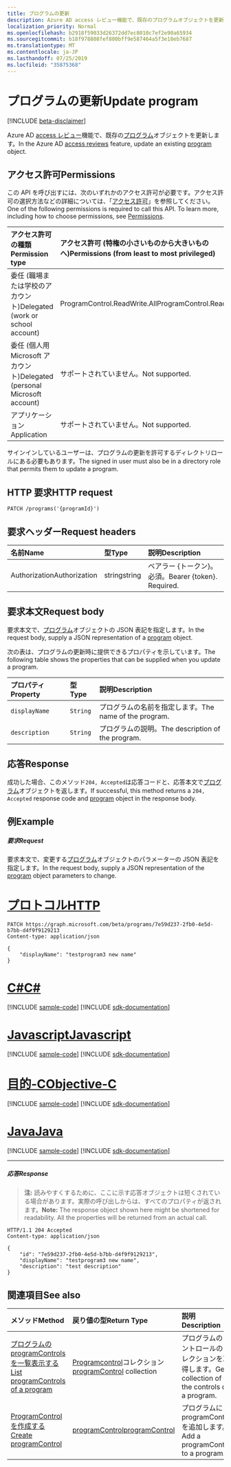 ```yaml
---
title: プログラムの更新
description: Azure AD access レビュー機能で、既存のプログラムオブジェクトを更新します。
localization_priority: Normal
ms.openlocfilehash: b2918f59033d26372dd7ec8010c7ef2e90a65934
ms.sourcegitcommit: b18f978808fef800bff9e587464a5f3e18eb7687
ms.translationtype: MT
ms.contentlocale: ja-JP
ms.lasthandoff: 07/25/2019
ms.locfileid: "35875368"
---
```

# <a name="update-program"></a><span data-ttu-id="24261-103">プログラムの更新</span><span class="sxs-lookup"><span data-stu-id="24261-103">Update program</span></span>

[!INCLUDE [beta-disclaimer](../../includes/beta-disclaimer.md)]

<span data-ttu-id="24261-104">Azure AD [access レビュー](../resources/accessreviews-root.md)機能で、既存の[プログラム](../resources/program.md)オブジェクトを更新します。</span><span class="sxs-lookup"><span data-stu-id="24261-104">In the Azure AD [access reviews](../resources/accessreviews-root.md) feature, update an existing [program](../resources/program.md) object.</span></span>
## <a name="permissions"></a><span data-ttu-id="24261-105">アクセス許可</span><span class="sxs-lookup"><span data-stu-id="24261-105">Permissions</span></span>
<span data-ttu-id="24261-p101">この API を呼び出すには、次のいずれかのアクセス許可が必要です。アクセス許可の選択方法などの詳細については、「[アクセス許可](/graph/permissions-reference)」を参照してください。</span><span class="sxs-lookup"><span data-stu-id="24261-p101">One of the following permissions is required to call this API. To learn more, including how to choose permissions, see [Permissions](/graph/permissions-reference).</span></span>

|<span data-ttu-id="24261-108">アクセス許可の種類</span><span class="sxs-lookup"><span data-stu-id="24261-108">Permission type</span></span>                        | <span data-ttu-id="24261-109">アクセス許可 (特権の小さいものから大きいものへ)</span><span class="sxs-lookup"><span data-stu-id="24261-109">Permissions (from least to most privileged)</span></span>              |
|:--------------------------------------|:---------------------------------------------------------|
|<span data-ttu-id="24261-110">委任 (職場または学校のアカウント)</span><span class="sxs-lookup"><span data-stu-id="24261-110">Delegated (work or school account)</span></span>     | <span data-ttu-id="24261-111">ProgramControl.ReadWrite.All</span><span class="sxs-lookup"><span data-stu-id="24261-111">ProgramControl.ReadWrite.All</span></span>   |
|<span data-ttu-id="24261-112">委任 (個人用 Microsoft アカウント)</span><span class="sxs-lookup"><span data-stu-id="24261-112">Delegated (personal Microsoft account)</span></span> | <span data-ttu-id="24261-113">サポートされていません。</span><span class="sxs-lookup"><span data-stu-id="24261-113">Not supported.</span></span> |
|<span data-ttu-id="24261-114">アプリケーション</span><span class="sxs-lookup"><span data-stu-id="24261-114">Application</span></span>                            | <span data-ttu-id="24261-115">サポートされていません。</span><span class="sxs-lookup"><span data-stu-id="24261-115">Not supported.</span></span> |

<span data-ttu-id="24261-116">サインインしているユーザーは、プログラムの更新を許可するディレクトリロールにある必要もあります。</span><span class="sxs-lookup"><span data-stu-id="24261-116">The signed in user must also be in a directory role that permits them to update a program.</span></span>

## <a name="http-request"></a><span data-ttu-id="24261-117">HTTP 要求</span><span class="sxs-lookup"><span data-stu-id="24261-117">HTTP request</span></span>
<!-- { "blockType": "ignored" } -->
```http
PATCH /programs('{programId}')
```
## <a name="request-headers"></a><span data-ttu-id="24261-118">要求ヘッダー</span><span class="sxs-lookup"><span data-stu-id="24261-118">Request headers</span></span>
| <span data-ttu-id="24261-119">名前</span><span class="sxs-lookup"><span data-stu-id="24261-119">Name</span></span>         | <span data-ttu-id="24261-120">型</span><span class="sxs-lookup"><span data-stu-id="24261-120">Type</span></span>        | <span data-ttu-id="24261-121">説明</span><span class="sxs-lookup"><span data-stu-id="24261-121">Description</span></span> |
|:-------------|:------------|:------------|
| <span data-ttu-id="24261-122">Authorization</span><span class="sxs-lookup"><span data-stu-id="24261-122">Authorization</span></span> | <span data-ttu-id="24261-123">string</span><span class="sxs-lookup"><span data-stu-id="24261-123">string</span></span> | <span data-ttu-id="24261-p102">ベアラー \{トークン\}。必須。</span><span class="sxs-lookup"><span data-stu-id="24261-p102">Bearer \{token\}. Required.</span></span> |

## <a name="request-body"></a><span data-ttu-id="24261-126">要求本文</span><span class="sxs-lookup"><span data-stu-id="24261-126">Request body</span></span>
<span data-ttu-id="24261-127">要求本文で、[プログラム](../resources/program.md)オブジェクトの JSON 表記を指定します。</span><span class="sxs-lookup"><span data-stu-id="24261-127">In the request body, supply a JSON representation of a [program](../resources/program.md) object.</span></span>

<span data-ttu-id="24261-128">次の表は、プログラムの更新時に提供できるプロパティを示しています。</span><span class="sxs-lookup"><span data-stu-id="24261-128">The following table shows the properties that can be supplied when you update a program.</span></span>

| <span data-ttu-id="24261-129">プロパティ</span><span class="sxs-lookup"><span data-stu-id="24261-129">Property</span></span>     | <span data-ttu-id="24261-130">型</span><span class="sxs-lookup"><span data-stu-id="24261-130">Type</span></span>        | <span data-ttu-id="24261-131">説明</span><span class="sxs-lookup"><span data-stu-id="24261-131">Description</span></span> |
|:-------------|:------------|:------------|
| `displayName`               |`String`                              |  <span data-ttu-id="24261-132">プログラムの名前を指定します。</span><span class="sxs-lookup"><span data-stu-id="24261-132">The name of the program.</span></span>                   |
| `description`               |`String`                              |  <span data-ttu-id="24261-133">プログラムの説明。</span><span class="sxs-lookup"><span data-stu-id="24261-133">The description of the program.</span></span>           |


## <a name="response"></a><span data-ttu-id="24261-134">応答</span><span class="sxs-lookup"><span data-stu-id="24261-134">Response</span></span>
<span data-ttu-id="24261-135">成功した場合、このメソッド`204, Accepted`は応答コードと、応答本文で[プログラム](../resources/program.md)オブジェクトを返します。</span><span class="sxs-lookup"><span data-stu-id="24261-135">If successful, this method returns a `204, Accepted` response code and [program](../resources/program.md) object in the response body.</span></span>

## <a name="example"></a><span data-ttu-id="24261-136">例</span><span class="sxs-lookup"><span data-stu-id="24261-136">Example</span></span>
##### <a name="request"></a><span data-ttu-id="24261-137">要求</span><span class="sxs-lookup"><span data-stu-id="24261-137">Request</span></span>
<span data-ttu-id="24261-138">要求本文で、変更する[プログラム](../resources/program.md)オブジェクトのパラメーターの JSON 表記を指定します。</span><span class="sxs-lookup"><span data-stu-id="24261-138">In the request body, supply a JSON representation of the [program](../resources/program.md) object parameters to change.</span></span>


# <a name="httptabhttp"></a>[<span data-ttu-id="24261-139">プロトコル</span><span class="sxs-lookup"><span data-stu-id="24261-139">HTTP</span></span>](#tab/http)
<!-- {
  "blockType": "request",
  "name": "update_program"
}-->
```http
PATCH https://graph.microsoft.com/beta/programs/7e59d237-2fb0-4e5d-b7bb-d4f9f9129213
Content-type: application/json

{
    "displayName": "testprogram3 new name"
}
```
# <a name="ctabcsharp"></a>[<span data-ttu-id="24261-140">C#</span><span class="sxs-lookup"><span data-stu-id="24261-140">C#</span></span>](#tab/csharp)
[!INCLUDE [sample-code](../includes/snippets/csharp/update-program-csharp-snippets.md)]
[!INCLUDE [sdk-documentation](../includes/snippets/snippets-sdk-documentation-link.md)]

# <a name="javascripttabjavascript"></a>[<span data-ttu-id="24261-141">Javascript</span><span class="sxs-lookup"><span data-stu-id="24261-141">Javascript</span></span>](#tab/javascript)
[!INCLUDE [sample-code](../includes/snippets/javascript/update-program-javascript-snippets.md)]
[!INCLUDE [sdk-documentation](../includes/snippets/snippets-sdk-documentation-link.md)]

# <a name="objective-ctabobjc"></a>[<span data-ttu-id="24261-142">目的-C</span><span class="sxs-lookup"><span data-stu-id="24261-142">Objective-C</span></span>](#tab/objc)
[!INCLUDE [sample-code](../includes/snippets/objc/update-program-objc-snippets.md)]
[!INCLUDE [sdk-documentation](../includes/snippets/snippets-sdk-documentation-link.md)]

# <a name="javatabjava"></a>[<span data-ttu-id="24261-143">Java</span><span class="sxs-lookup"><span data-stu-id="24261-143">Java</span></span>](#tab/java)
[!INCLUDE [sample-code](../includes/snippets/java/update-program-java-snippets.md)]
[!INCLUDE [sdk-documentation](../includes/snippets/snippets-sdk-documentation-link.md)]

---


##### <a name="response"></a><span data-ttu-id="24261-144">応答</span><span class="sxs-lookup"><span data-stu-id="24261-144">Response</span></span>
><span data-ttu-id="24261-p103">**注:** 読みやすくするために、ここに示す応答オブジェクトは短くされている場合があります。実際の呼び出しからは、すべてのプロパティが返されます。</span><span class="sxs-lookup"><span data-stu-id="24261-p103">**Note:** The response object shown here might be shortened for readability. All the properties will be returned from an actual call.</span></span>
<!-- {
  "blockType": "response",
  "truncated": true,
  "@odata.type": "microsoft.graph.program"
} -->
```http
HTTP/1.1 204 Accepted
Content-type: application/json

{
    "id": "7e59d237-2fb0-4e5d-b7bb-d4f9f9129213",
    "displayName": "testprogram3 new name",
    "description": "test description"
}
```

## <a name="see-also"></a><span data-ttu-id="24261-147">関連項目</span><span class="sxs-lookup"><span data-stu-id="24261-147">See also</span></span>

| <span data-ttu-id="24261-148">メソッド</span><span class="sxs-lookup"><span data-stu-id="24261-148">Method</span></span>           | <span data-ttu-id="24261-149">戻り値の型</span><span class="sxs-lookup"><span data-stu-id="24261-149">Return Type</span></span>    |<span data-ttu-id="24261-150">説明</span><span class="sxs-lookup"><span data-stu-id="24261-150">Description</span></span>|
|:---------------|:--------|:----------|
|[<span data-ttu-id="24261-151">プログラムの programControls を一覧表示する</span><span class="sxs-lookup"><span data-stu-id="24261-151">List programControls of a program</span></span>](program-listcontrols.md) |     <span data-ttu-id="24261-152">[Programcontrol](../resources/programcontrol.md)コレクション</span><span class="sxs-lookup"><span data-stu-id="24261-152">[programControl](../resources/programcontrol.md) collection</span></span>|    <span data-ttu-id="24261-153">プログラムのコントロールのコレクションを取得します。</span><span class="sxs-lookup"><span data-stu-id="24261-153">Get a collection of the controls of a program.</span></span>|
|[<span data-ttu-id="24261-154">ProgramControl を作成する</span><span class="sxs-lookup"><span data-stu-id="24261-154">Create programControl</span></span>](programcontrol-create.md) |        [<span data-ttu-id="24261-155">programControl</span><span class="sxs-lookup"><span data-stu-id="24261-155">programControl</span></span>](../resources/programcontrol.md)    |   <span data-ttu-id="24261-156">プログラムに programControl を追加します。</span><span class="sxs-lookup"><span data-stu-id="24261-156">Add a programControl to a program.</span></span>|

<!--
{
  "type": "#page.annotation",
  "description": "Update program",
  "keywords": "",
  "section": "documentation",
  "tocPath": "",
  "suppressions": [
  ]
}
-->
